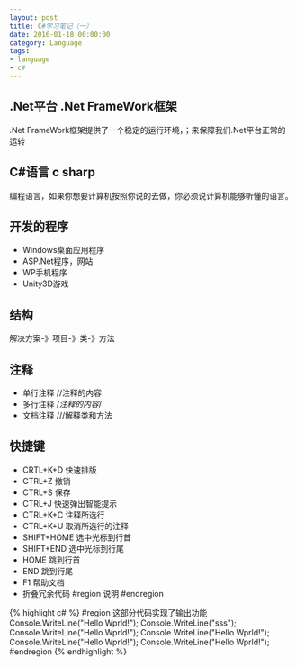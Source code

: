 ```yaml
---
layout: post
title: C#学习笔记（一）
date: 2016-01-18 00:00:00
category: Language
tags:
- language
- c#
---
```



## .Net平台  .Net FrameWork框架
.Net FrameWork框架提供了一个稳定的运行环境，；来保障我们.Net平台正常的运转

## C#语言 c sharp
编程语言，如果你想要计算机按照你说的去做，你必须说计算机能够听懂的语言。

## 开发的程序
* Windows桌面应用程序
* ASP.Net程序，网站
* WP手机程序
* Unity3D游戏

## 结构
解决方案-》项目-》类-》方法

## 注释
* 单行注释  //注释的内容
* 多行注释  /*注释的内容*/
* 文档注释  ///解释类和方法

## 快捷键
* CRTL+K+D	快速排版
* CTRL+Z	撤销
* CTRL+S	保存
* CTRL+J	快速弹出智能提示
* CTRL+K+C	注释所选行
* CTRL+K+U	取消所选行的注释
* SHIFT+HOME	选中光标到行首
* SHIFT+END	选中光标到行尾
* HOME		跳到行首
* END		跳到行尾
* F1		帮助文档
* 折叠冗余代码 #region 说明  #endregion

{% highlight c# %}
#region 这部分代码实现了输出功能
Console.WriteLine("Hello Wprld!");
Console.WriteLine("sss");
Console.WriteLine("Hello Wprld!");
Console.WriteLine("Hello Wprld!");
Console.WriteLine("Hello Wprld!");
Console.WriteLine("Hello Wprld!");
#endregion
{% endhighlight %}


